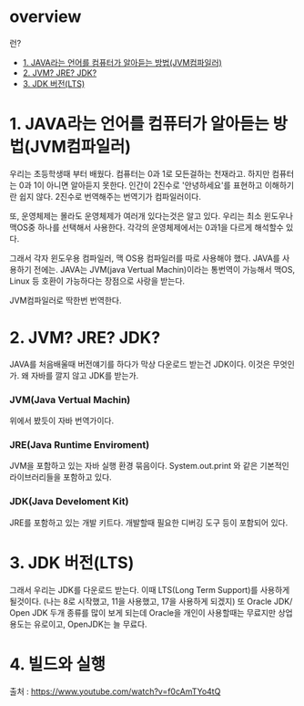 # overview
런?


- [1. JAVA라는 언어를 컴퓨터가 알아듣는 방법(JVM컴파일러)](#1-java--------------------jvm-----)
- [2. JVM? JRE? JDK?](#2-jvm--jre--jdk-)
- [3. JDK 버전(LTS)](#3-jdk----lts-)


# 1. JAVA라는 언어를 컴퓨터가 알아듣는 방법(JVM컴파일러)
우리는 초등학생때 부터 배웠다. 컴퓨터는 0과 1로 모든걸하는 천재라고.
하지만 컴퓨터는 0과 1이 아니면 알아듣지 못한다. 
인간이 2진수로 '안녕하세요'를 표현하고 이해하기란 쉽지 않다. 
2진수로 번역해주는 번역기가 컴파일러이다.

또, 운영체제는 몰라도 운영체제가 여러개 있다는것은 알고 있다.
우리는 최소 윈도우나 맥OS중 하나를 선택해서 사용한다. 각각의 운영체제에서는 0과1을 다르게 해석할수 있다. 

그래서 각자 윈도우용 컴파일러, 맥 OS용 컴파일러를 따로 사용해야 했다. JAVA를 사용하기 전에는.
JAVA는 JVM(java Vertual Machin)이라는 통번역이 가능해서 맥OS, Linux 등 호환이 가능하다는 장점으로 사랑을 받는다.

JVM컴파일러로 딱한번 번역한다. 


# 2. JVM? JRE? JDK?  
JAVA를 처음배울때 버전얘기를 하다가 막상 다운로드 받는건 JDK이다. 이것은 무엇인가.
왜 자바를 깔지 않고 JDK를 받는가.
### JVM(Java Vertual Machin)
위에서 봤듯이 자바 번역가이다.
### JRE(Java Runtime Enviroment) 
JVM을 포함하고 있는 자바 실행 환경 묶음이다.
System.out.print 와 같은 기본적인 라이브러리들을 포함하고 있다.
### JDK(Java Develoment Kit)
JRE를 포함하고 있는 개발 키트다.
개발할때 필요한 디버깅 도구 등이 포함되어 있다.

# 3. JDK 버전(LTS)
그래서 우리는 JDK를 다운로드 받는다. 이때 LTS(Long Term Support)를 사용하게될것이다.
(나는 8로 시작했고, 11을 사용했고, 17을 사용하게 되겠지)
또 Oracle JDK/ Open JDK 두개 종류를 많이 보게 되는데 
Oracle을 개인이 사용할때는 무료지만 상업용도는 유로이고, OpenJDK는 늘 무료다.


# 4. 빌드와 실행

출처 : https://www.youtube.com/watch?v=f0cAmTYo4tQ
